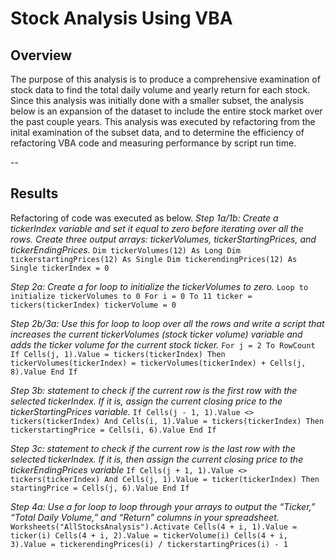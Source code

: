 # Stock Analysis Using VBA 
## Overview
The purpose of this analysis is to produce a comprehensive examination of stock data to find the total daily volume and yearly return for each stock. Since this analysis was initially done with a smaller subset, the analysis below is an expansion of the dataset to include the entire stock market over the past couple years. This analysis was executed by refactoring from the inital examination of the subset data, and to determine the efficiency of refactoring VBA code and measuring performance by script run time. 

--
## Results 
Refactoring of code was executed as below. 
*Step 1a/1b: Create a tickerIndex variable and set it equal to zero before iterating over all the rows.* 
*Create three output arrays: tickerVolumes, tickerStartingPrices, and tickerEndingPrices.*
`Dim tickerVolumes(12) As Long
    Dim tickerstartingPrices(12) As Single
    Dim tickerendingPrices(12) As Single
    tickerIndex = 0`

*Step 2a: Create a for loop to initialize the tickerVolumes to zero.*
`Loop to initialize tickerVolumes to 0
    For i = 0 To 11
    ticker = tickers(tickerIndex)
    tickerVolume = 0`

*Step 2b/3a: Use this for loop to loop over all the rows and write a script that increases the current tickerVolumes (stock ticker volume) variable and adds the ticker volume for the current stock ticker.*
`For j = 2 To RowCount
     If Cells(j, 1).Value = tickers(tickerIndex) Then
               tickerVolumes(tickerIndex) = tickerVolumes(tickerIndex) + Cells(j, 8).Value
               End If`

*Step 3b: statement to check if the current row is the first row with the selected tickerIndex. If it is,  assign the current closing price to the tickerStartingPrices variable.*
 `If Cells(j - 1, 1).Value <> tickers(tickerIndex) And Cells(i, 1).Value = tickers(tickerIndex) Then
 tickerstartingPrice = Cells(i, 6).Value
               End If`
               
*Step 3c: statement to check if the current row is the last row with the selected tickerIndex. If it is, then assign the current closing price to the tickerEndingPrices variable*
`If Cells(j + 1, 1).Value <> tickers(tickerIndex) And Cells(j, 1).Value = ticker(tickerIndex) Then
startingPrice = Cells(j, 6).Value
 End If`
               
*Step 4a: Use a for loop to loop through your arrays to output the “Ticker,” “Total Daily Volume,” and “Return” columns in your spreadsheet.*
  `Worksheets("AllStocksAnalysis").Activate
       Cells(4 + i, 1).Value = ticker(i)
       Cells(4 + i, 2).Value = tickerVolume(i)
       Cells(4 + i, 3).Value = tickerendingPrices(i) / tickerstartingPrices(i) - 1`

               
